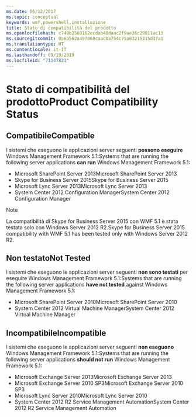 ```yaml
---
ms.date: 06/12/2017
ms.topic: conceptual
keywords: wmf,powershell,installazione
title: Stato di compatibilità del prodotto
ms.openlocfilehash: c740b2560162ecdab40daac2f9ae36c29811ac13
ms.sourcegitcommit: 0a6b562a497860caadba754c75a83215315d37a1
ms.translationtype: HT
ms.contentlocale: it-IT
ms.lasthandoff: 09/19/2019
ms.locfileid: "71147821"
---
```

# <a name="product-compatibility-status"></a><span data-ttu-id="dc3f7-103">Stato di compatibilità del prodotto</span><span class="sxs-lookup"><span data-stu-id="dc3f7-103">Product Compatibility Status</span></span>

## <a name="compatible"></a><span data-ttu-id="dc3f7-104">Compatibile</span><span class="sxs-lookup"><span data-stu-id="dc3f7-104">Compatible</span></span>

<span data-ttu-id="dc3f7-105">I sistemi che eseguono le applicazioni server seguenti **possono eseguire** Windows Management Framework 5.1:</span><span class="sxs-lookup"><span data-stu-id="dc3f7-105">Systems that are running the following server applications **can run** Windows Management Framework 5.1:</span></span>

- <span data-ttu-id="dc3f7-106">Microsoft SharePoint Server 2013</span><span class="sxs-lookup"><span data-stu-id="dc3f7-106">Microsoft SharePoint Server 2013</span></span>
- <span data-ttu-id="dc3f7-107">Skype for Business Server 2015</span><span class="sxs-lookup"><span data-stu-id="dc3f7-107">Skype for Business Server 2015</span></span>
- <span data-ttu-id="dc3f7-108">Microsoft Lync Server 2013</span><span class="sxs-lookup"><span data-stu-id="dc3f7-108">Microsoft Lync Server 2013</span></span>
- <span data-ttu-id="dc3f7-109">System Center 2012 Configuration Manager</span><span class="sxs-lookup"><span data-stu-id="dc3f7-109">System Center 2012 Configuration Manager</span></span>

> [!NOTE]
> <span data-ttu-id="dc3f7-110">La compatibilità di Skype for Business Server 2015 con WMF 5.1 è stata testata solo con Windows Server 2012 R2.</span><span class="sxs-lookup"><span data-stu-id="dc3f7-110">Skype for Business Server 2015 compatibility with WMF 5.1 has been tested only with Windows Server 2012 R2.</span></span>

## <a name="not-tested"></a><span data-ttu-id="dc3f7-111">Non testato</span><span class="sxs-lookup"><span data-stu-id="dc3f7-111">Not Tested</span></span>

<span data-ttu-id="dc3f7-112">I sistemi che eseguono le applicazioni server seguenti **non sono testati**  per eseguire Windows Management Framework 5.1:</span><span class="sxs-lookup"><span data-stu-id="dc3f7-112">Systems that are running the following server applications **have not tested** against Windows Management Framework 5.1:</span></span>

- <span data-ttu-id="dc3f7-113">Microsoft SharePoint Server 2010</span><span class="sxs-lookup"><span data-stu-id="dc3f7-113">Microsoft SharePoint Server 2010</span></span>
- <span data-ttu-id="dc3f7-114">System Center 2012 Virtual Machine Manager</span><span class="sxs-lookup"><span data-stu-id="dc3f7-114">System Center 2012 Virtual Machine Manager</span></span>

## <a name="incompatible"></a><span data-ttu-id="dc3f7-115">Incompatibile</span><span class="sxs-lookup"><span data-stu-id="dc3f7-115">Incompatible</span></span>

<span data-ttu-id="dc3f7-116">I sistemi che eseguono le applicazioni server seguenti **non eseguono** Windows Management Framework 5.1:</span><span class="sxs-lookup"><span data-stu-id="dc3f7-116">Systems that are running the following server applications **should not run** Windows Management Framework 5.1:</span></span>

- <span data-ttu-id="dc3f7-117">Microsoft Exchange Server 2013</span><span class="sxs-lookup"><span data-stu-id="dc3f7-117">Microsoft Exchange Server 2013</span></span>
- <span data-ttu-id="dc3f7-118">Microsoft Exchange Server 2010 SP3</span><span class="sxs-lookup"><span data-stu-id="dc3f7-118">Microsoft Exchange Server 2010 SP3</span></span>
- <span data-ttu-id="dc3f7-119">Microsoft Lync Server 2010</span><span class="sxs-lookup"><span data-stu-id="dc3f7-119">Microsoft Lync Server 2010</span></span>
- <span data-ttu-id="dc3f7-120">System Center 2012 R2 Service Management Automation</span><span class="sxs-lookup"><span data-stu-id="dc3f7-120">System Center 2012 R2 Service Management Automation</span></span>
